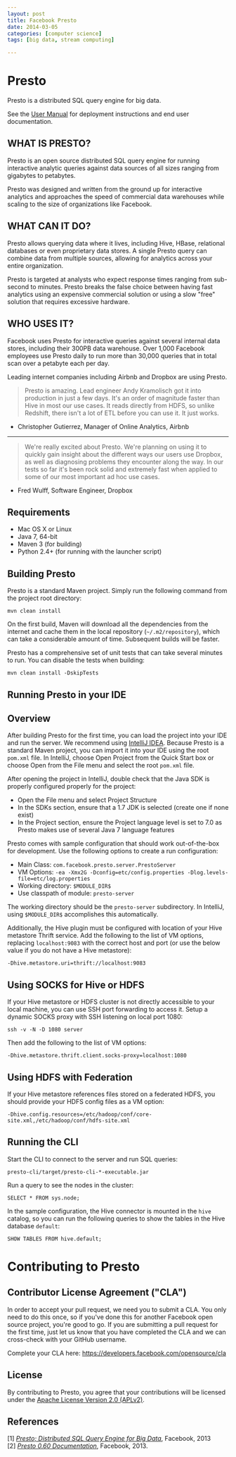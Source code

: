 ```yaml
---
layout: post
title: Facebook Presto
date: 2014-03-05 
categories: [computer science]
tags: [big data, stream computing]

---
```



# Presto

Presto is a distributed SQL query engine for big data.

See the [User Manual](http://prestodb.io/docs/current/) for deployment instructions and end user documentation.

WHAT IS PRESTO?
---

Presto is an open source distributed SQL query engine for running interactive analytic queries against data sources of all sizes ranging from gigabytes to petabytes.

Presto was designed and written from the ground up for interactive analytics and approaches the speed of commercial data warehouses while scaling to the size of organizations like Facebook.

WHAT CAN IT DO?
---

Presto allows querying data where it lives, including Hive, HBase, relational databases or even proprietary data stores. A single Presto query can combine data from multiple sources, allowing for analytics across your entire organization.

Presto is targeted at analysts who expect response times ranging from sub-second to minutes. Presto breaks the false choice between having fast analytics using an expensive commercial solution or using a slow "free" solution that requires excessive hardware.

WHO USES IT?
---

Facebook uses Presto for interactive queries against several internal data stores, including their 300PB data warehouse. Over 1,000 Facebook employees use Presto daily to run more than 30,000 queries that in total scan over a petabyte each per day.

Leading internet companies including Airbnb and Dropbox are using Presto.

> Presto is amazing. Lead engineer Andy Kramolisch got it into production in just a few days. It's an order of magnitude faster than Hive in most our use cases. It reads directly from HDFS, so unlike Redshift, there isn't a lot of ETL before you can use it. It just works.  
- Christopher Gutierrez, Manager of Online Analytics, Airbnb

---

> We're really excited about Presto. We're planning on using it to quickly gain insight about the different ways our users use Dropbox, as well as diagnosing problems they encounter along the way. In our tests so far it's been rock solid and extremely fast when applied to some of our most important ad hoc use cases.  
- Fred Wulff, Software Engineer, Dropbox

Requirements
---

* Mac OS X or Linux
* Java 7, 64-bit
* Maven 3 (for building)
* Python 2.4+ (for running with the launcher script)

Building Presto
---

Presto is a standard Maven project. Simply run the following command from the project root directory:

    mvn clean install

On the first build, Maven will download all the dependencies from the internet and cache them in the local repository (`~/.m2/repository`), which can take a considerable amount of time. Subsequent builds will be faster.

Presto has a comprehensive set of unit tests that can take several minutes to run. You can disable the tests when building:

    mvn clean install -DskipTests

Running Presto in your IDE
---

Overview
---

After building Presto for the first time, you can load the project into your IDE and run the server. We recommend using [IntelliJ IDEA](http://www.jetbrains.com/idea/). Because Presto is a standard Maven project, you can import it into your IDE using the root `pom.xml` file. In IntelliJ, choose Open Project from the Quick Start box or choose Open from the File menu and select the root `pom.xml` file.

After opening the project in IntelliJ, double check that the Java SDK is properly configured properly for the project:

* Open the File menu and select Project Structure
* In the SDKs section, ensure that a 1.7 JDK is selected (create one if none exist)
* In the Project section, ensure the Project language level is set to 7.0 as Presto makes use of several Java 7 language features

Presto comes with sample configuration that should work out-of-the-box for development. Use the following options to create a run configuration:

* Main Class: `com.facebook.presto.server.PrestoServer`
* VM Options: `-ea -Xmx2G -Dconfig=etc/config.properties -Dlog.levels-file=etc/log.properties`
* Working directory: `$MODULE_DIR$`
* Use classpath of module: `presto-server`

The working directory should be the `presto-server` subdirectory. In IntelliJ, using `$MODULE_DIR$` accomplishes this automatically.

Additionally, the Hive plugin must be configured with location of your Hive metastore Thrift service. Add the following to the list of VM options, replacing `localhost:9083` with the correct host and port (or use the below value if you do not have a Hive metastore):

    -Dhive.metastore.uri=thrift://localhost:9083

Using SOCKS for Hive or HDFS
---

If your Hive metastore or HDFS cluster is not directly accessible to your local machine, you can use SSH port forwarding to access it. Setup a dynamic SOCKS proxy with SSH listening on local port 1080:

    ssh -v -N -D 1080 server

Then add the following to the list of VM options:

    -Dhive.metastore.thrift.client.socks-proxy=localhost:1080

Using HDFS with Federation
---

If your Hive metastore references files stored on a federated HDFS, you should provide your HDFS config files as a VM option:

    -Dhive.config.resources=/etc/hadoop/conf/core-site.xml,/etc/hadoop/conf/hdfs-site.xml

Running the CLI
---

Start the CLI to connect to the server and run SQL queries:

    presto-cli/target/presto-cli-*-executable.jar

Run a query to see the nodes in the cluster:

    SELECT * FROM sys.node;

In the sample configuration, the Hive connector is mounted in the `hive` catalog, so you can run the following queries to show the tables in the Hive database `default`:

    SHOW TABLES FROM hive.default;

# Contributing to Presto

Contributor License Agreement ("CLA")
---

In order to accept your pull request, we need you to submit a CLA. You only need to do this once, so if you've done this for another Facebook open source project, you're good to go. If you are submitting a pull request for the first time, just let us know that you have completed the CLA and we can cross-check with your GitHub username.

Complete your CLA here: <https://developers.facebook.com/opensource/cla>

License
---

By contributing to Presto, you agree that your contributions will be licensed under the [Apache License Version 2.0 (APLv2)](LICENSE).

References
---
[1] [*Presto; Distributed SQL Query Engine for Big Data*](http://prestodb.io), Facebook, 2013  
[2] [*Presto 0.60 Documentation*](http://prestodb.io/docs/current/), Facebook, 2013.





